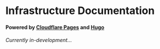 # Infrastructure Documentation

#### Powered by [Cloudflare Pages](https://pages.cloudflare.com) and [Hugo](https://gohugo.io)

_Currently in-development..._

